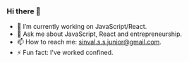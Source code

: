 ### Hi there 👋

- 🔭 I’m currently working on JavaScript/React.
- 💬 Ask me about JavaScript, React and entrepreneurship.
- 📫 How to reach me: sinval.s.s.junior@gmail.com.
- ⚡ Fun fact: I've worked confined.
